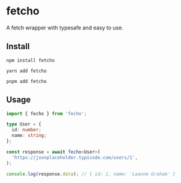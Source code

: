 # fetcho

A fetch wrapper with typesafe and easy to use.

## Install

```shell
npm install fetcho

yarn add fetcho

pnpm add fetcho
```

## Usage

```typescript
import { fecho } from 'fecho';

type User = {
  id: number;
  name: string;
};

const response = await fecho<User>(
  'https://jsonplaceholder.typicode.com/users/1',
);

console.log(response.data); // { id: 1, name: 'Leanne Graham' }
```
